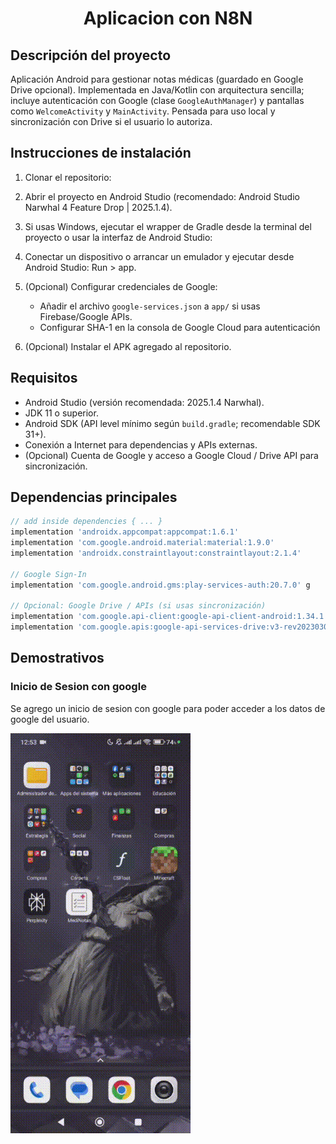  <h1 style="text-align:center;">Aplicacion con N8N</h1>

## Descripción del proyecto

Aplicación Android para gestionar notas médicas (guardado en Google Drive opcional). Implementada en Java/Kotlin con arquitectura sencilla; incluye autenticación con Google (clase `GoogleAuthManager`) y pantallas como `WelcomeActivity` y `MainActivity`. Pensada para uso local y sincronización con Drive si el usuario lo autoriza.

## Instrucciones de instalación

1. Clonar el repositorio:
2. Abrir el proyecto en Android Studio (recomendado: Android Studio Narwhal 4 Feature Drop | 2025.1.4).

3. Si usas Windows, ejecutar el wrapper de Gradle desde la terminal del proyecto o usar la interfaz de Android Studio:
4. Conectar un dispositivo o arrancar un emulador y ejecutar desde Android Studio: Run > app.

5. (Opcional) Configurar credenciales de Google:
   - Añadir el archivo `google-services.json` a `app/` si usas Firebase/Google APIs.
   - Configurar SHA-1 en la consola de Google Cloud para autenticación
6. (Opcional) Instalar el APK agregado al repositorio.

## Requisitos

- Android Studio (versión recomendada: 2025.1.4 Narwhal).
- JDK 11 o superior.
- Android SDK (API level mínimo según `build.gradle`; recomendable SDK 31+).
- Conexión a Internet para dependencias y APIs externas.
- (Opcional) Cuenta de Google y acceso a Google Cloud / Drive API para sincronización.

## Dependencias principales 

```groovy
// add inside dependencies { ... }
implementation 'androidx.appcompat:appcompat:1.6.1'
implementation 'com.google.android.material:material:1.9.0'
implementation 'androidx.constraintlayout:constraintlayout:2.1.4'

// Google Sign-In
implementation 'com.google.android.gms:play-services-auth:20.7.0' g

// Opcional: Google Drive / APIs (si usas sincronización)
implementation 'com.google.api-client:google-api-client-android:1.34.1'
implementation 'com.google.apis:google-api-services-drive:v3-rev20230308-2.0.0'
```

## Demostrativos

### Inicio de Sesion con google
Se agrego un inicio de sesion con google para poder acceder a los datos de google del usuario.

![Video de Inicio de Sesion](ElementosGraficos/VidSesion.gif)

